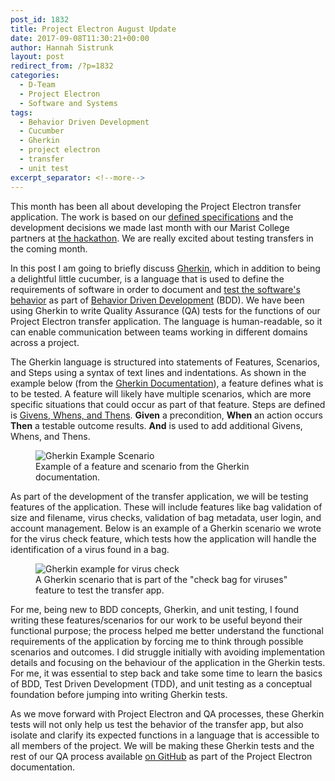 ```yaml
---
post_id: 1832
title: Project Electron August Update
date: 2017-09-08T11:30:21+00:00
author: Hannah Sistrunk
layout: post
redirect_from: /?p=1832
categories:
  - D-Team
  - Project Electron
  - Software and Systems
tags:
  - Behavior Driven Development
  - Cucumber
  - Gherkin
  - project electron
  - transfer
  - unit test
excerpt_separator: <!--more-->
---
```

This month has been all about developing the Project Electron transfer application. The work is based on our [defined specifications](https://github.com/RockefellerArchiveCenter/project_electron/tree/master/transfer) and the development decisions we made last month with our Marist College partners at [the hackathon](http://blog.rockarch.org/?p=1815). We are really excited about testing transfers in the coming month.

In this post I am going to briefly discuss [Gherkin](https://github.com/cucumber/cucumber/wiki/Gherkin), which in addition to being a delightful little cucumber, is a language that is used to define the requirements of software in order to document and [test the software's behavior](https://cucumber.io/) as part of [Behavior Driven Development](https://www.agilealliance.org/glossary/bdd/) (BDD). We have been using Gherkin to write Quality Assurance (QA) tests for the functions of our Project Electron transfer application. The language is human-readable, so it can enable communication between teams working in different domains across a project.

<!--more-->

The Gherkin language is structured into statements of Features, Scenarios, and Steps using a syntax of text lines and indentations. As shown in the example below (from the [Gherkin Documentation](https://github.com/cucumber/cucumber/wiki/Feature-Introduction)), a feature defines what is to be tested. A feature will likely have multiple scenarios, which are more specific situations that could occur as part of that feature. Steps are defined is [Givens, Whens, and Thens](https://github.com/cucumber/cucumber/wiki/Given-When-Then). **Given** a precondition, **When** an action occurs **Then** a testable outcome results. **And** is used to add additional Givens, Whens, and Thens.

<figure>
<img src="{{ site.baseurl }}/wp-content/uploads/2016/11/FindItResults.jpg" alt="Gherkin Example Scenario">
<figcaption>Example of a feature and scenario from the Gherkin documentation.</figcaption>
</figure>

As part of the development of the transfer application, we will be testing features of the application. These will include features like bag validation of size and filename, virus checks, validation of bag metadata, user login, and account management. Below is an example of a Gherkin scenario we wrote for the virus check feature, which tests how the application will handle the identification of a virus found in a bag.

<figure>
<img src="{{ site.baseurl }}/wp-content/uploads/2017/09/PEAug2017_GherkinExample2.png" alt="Gherkin example for virus check">
<figcaption>A Gherkin scenario that is part of the "check bag for viruses" feature to test the transfer app.</figcaption>
</figure>

For me, being new to BDD concepts, Gherkin, and unit testing, I found writing these features/scenarios for our work to be useful beyond their functional purpose; the process helped me better understand the functional requirements of the application by forcing me to think through possible scenarios and outcomes. I did struggle initially with avoiding implementation details and focusing on the behaviour of the application in the Gherkin tests. For me, it was essential to step back and take some time to learn the basics of BDD, Test Driven Development (TDD), and unit testing as a conceptual foundation before jumping into writing Gherkin tests.

As we move forward with Project Electron and QA processes, these Gherkin tests will not only help us test the behavior of the transfer app, but also isolate and clarify its expected functions in a language that is accessible to all members of the project. We will be making these Gherkin tests and the rest of our QA process available [on GitHub](https://github.com/RockefellerArchiveCenter/project_electron_transfer) as part of the Project Electron documentation.
